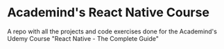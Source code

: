 # Academind's React Native Course
A repo with all the projects and code exercises done for the Academind's Udemy Course "React Native - The Complete Guide" 
